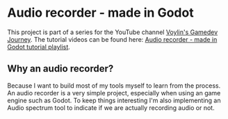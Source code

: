 # Audio recorder - made in Godot

This project is part of a series for the YouTube channel [Voylin's Gamedev Journey](https://www.youtube.com/@voylinsgamedevjourney). The tutorial videos can be found here: [Audio recorder - made in Godot tutorial playlist](https://www.youtube.com/playlist?list=PL8opQePBSY5m0vVrozSjWXlWLXUpT_f1I).

## Why an audio recorder?

Because I want to build most of my tools myself to learn from the process. An audio recorder is a very simple project, especially when using an game engine such as Godot. To keep things interesting I'm also implementing an Audio spectrum tool to indicate if we are actually recording audio or not.

